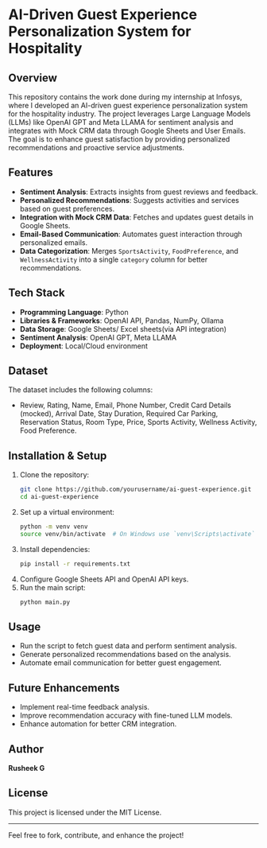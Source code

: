# AI-Driven Guest Experience Personalization System for Hospitality

## Overview
This repository contains the work done during my internship at Infosys, where I developed an AI-driven guest experience personalization system for the hospitality industry. The project leverages Large Language Models (LLMs) like OpenAI GPT and Meta LLAMA for sentiment analysis and integrates with Mock CRM data through Google Sheets and User Emails. The goal is to enhance guest satisfaction by providing personalized recommendations and proactive service adjustments.

## Features
- **Sentiment Analysis**: Extracts insights from guest reviews and feedback.
- **Personalized Recommendations**: Suggests activities and services based on guest preferences.
- **Integration with Mock CRM Data**: Fetches and updates guest details in Google Sheets.
- **Email-Based Communication**: Automates guest interaction through personalized emails.
- **Data Categorization**: Merges `SportsActivity`, `FoodPreference`, and `WellnessActivity` into a single `category` column for better recommendations.

## Tech Stack
- **Programming Language**: Python
- **Libraries & Frameworks**: OpenAI API, Pandas, NumPy, Ollama
- **Data Storage**: Google Sheets/ Excel sheets(via API integration)
- **Sentiment Analysis**: OpenAI GPT, Meta LLAMA
- **Deployment**: Local/Cloud environment

## Dataset
The dataset includes the following columns:
- Review, Rating, Name, Email, Phone Number, Credit Card Details (mocked), Arrival Date, Stay Duration, Required Car Parking, Reservation Status, Room Type, Price, Sports Activity, Wellness Activity, Food Preference.

## Installation & Setup
1. Clone the repository:
   ```bash
   git clone https://github.com/yourusername/ai-guest-experience.git
   cd ai-guest-experience
   ```
2. Set up a virtual environment:
   ```bash
   python -m venv venv
   source venv/bin/activate  # On Windows use `venv\Scripts\activate`
   ```
3. Install dependencies:
   ```bash
   pip install -r requirements.txt
   ```
4. Configure Google Sheets API and OpenAI API keys.
5. Run the main script:
   ```bash
   python main.py
   ```

## Usage
- Run the script to fetch guest data and perform sentiment analysis.
- Generate personalized recommendations based on the analysis.
- Automate email communication for better guest engagement.

## Future Enhancements
- Implement real-time feedback analysis.
- Improve recommendation accuracy with fine-tuned LLM models.
- Enhance automation for better CRM integration.

## Author
**Rusheek G**

## License
This project is licensed under the MIT License.

---
Feel free to fork, contribute, and enhance the project!

